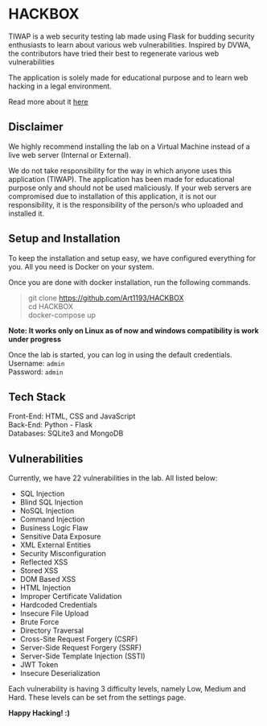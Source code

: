 # HACKBOX

TIWAP is a web security testing lab made using Flask for budding security enthusiasts to learn about various web 
vulnerabilities. Inspired by DVWA, the contributors have tried their best to regenerate various web vulnerabilities

The application is solely made for educational purpose and to learn web hacking in a legal environment. 

Read more about it [here](https://singh-simardeepsingh99.medium.com/tiwap-3a8b70043ce9)

## Disclaimer

We highly recommend installing the lab on a Virtual Machine instead of a live web server (Internal or External).

We do not take responsibility for the way in which anyone uses this application (TIWAP). 
The application has been made for educational purpose only and should not be used maliciously. 
If your web servers are compromised due to installation of this application, 
it is not our responsibility, it is the responsibility of the person/s who uploaded and installed it.


## Setup and Installation
To keep the installation and setup easy, we have configured everything for you. All you need is Docker on your system.

Once you are done with docker installation, run the following commands. 

> git clone https://github.com/Art1193/HACKBOX <br/>
> cd HACKBOX <br/>
> docker-compose up

<strong>Note: It works only on Linux as of now and windows compatibility is work under progress </strong>

Once the lab is started, you can log in using the default credentials.<br/>
Username: `admin` <br/>
Password: `admin`

## Tech Stack

Front-End: HTML, CSS and JavaScript <br/>
Back-End: Python - Flask <br/>
Databases: SQLite3 and MongoDB

## Vulnerabilities

Currently, we have 22 vulnerabilities in the lab. All listed below:

- SQL Injection
- Blind SQL Injection
- NoSQL Injection
- Command Injection
- Business Logic Flaw
- Sensitive Data Exposure
- XML External Entities
- Security Misconfiguration
- Reflected XSS
- Stored XSS
- DOM Based XSS
- HTML Injection
- Improper Certificate Validation
- Hardcoded Credentials
- Insecure File Upload
- Brute Force
- Directory Traversal
- Cross-Site Request Forgery (CSRF)
- Server-Side Request Forgery (SSRF)
- Server-Side Template Injection (SSTI)
- JWT Token
- Insecure Deserialization

Each vulnerability is having 3 difficulty levels, namely Low, Medium and Hard. 
These levels can be set from the settings page.


<strong>Happy Hacking! :)</strong>

